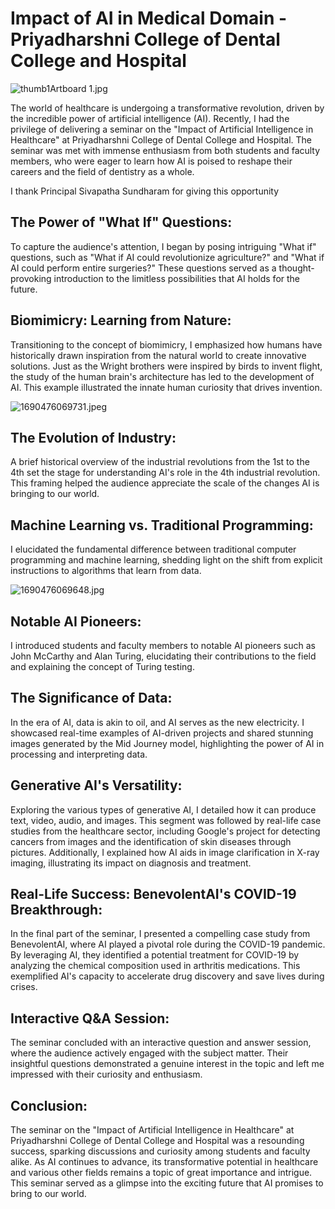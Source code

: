 # Impact of AI in Medical Domain - Priyadharshni College of Dental College and Hospital

![thumb1Artboard 1.jpg](/images/thumb1Artboard.jpg)

The world of healthcare is undergoing a transformative revolution, driven by the incredible power of artificial intelligence (AI). Recently, I had the privilege of delivering a seminar on the "Impact of Artificial Intelligence in Healthcare" at Priyadharshni College of Dental College and Hospital. The seminar was met with immense enthusiasm from both students and faculty members, who were eager to learn how AI is poised to reshape their careers and the field of dentistry as a whole.

I thank Principal Sivapatha Sundharam for giving this opportunity

## The Power of "What If" Questions:

To capture the audience's attention, I began by posing intriguing "What if" questions, such as "What if AI could revolutionize agriculture?" and "What if AI could perform entire surgeries?" These questions served as a thought-provoking introduction to the limitless possibilities that AI holds for the future.

## Biomimicry: Learning from Nature:

Transitioning to the concept of biomimicry, I emphasized how humans have historically drawn inspiration from the natural world to create innovative solutions. Just as the Wright brothers were inspired by birds to invent flight, the study of the human brain's architecture has led to the development of AI. This example illustrated the innate human curiosity that drives invention.

![1690476069731.jpeg](/images/1690476069731.jpeg)

## The Evolution of Industry:

A brief historical overview of the industrial revolutions from the 1st to the 4th set the stage for understanding AI's role in the 4th industrial revolution. This framing helped the audience appreciate the scale of the changes AI is bringing to our world.

## Machine Learning vs. Traditional Programming:

I elucidated the fundamental difference between traditional computer programming and machine learning, shedding light on the shift from explicit instructions to algorithms that learn from data.

![1690476069648.jpg](/images/1690476069648.jpg)

## Notable AI Pioneers:

I introduced students and faculty members to notable AI pioneers such as John McCarthy and Alan Turing, elucidating their contributions to the field and explaining the concept of Turing testing.

## The Significance of Data:

In the era of AI, data is akin to oil, and AI serves as the new electricity. I showcased real-time examples of AI-driven projects and shared stunning images generated by the Mid Journey model, highlighting the power of AI in processing and interpreting data.


## Generative AI's Versatility:

Exploring the various types of generative AI, I detailed how it can produce text, video, audio, and images. This segment was followed by real-life case studies from the healthcare sector, including Google's project for detecting cancers from images and the identification of skin diseases through pictures. Additionally, I explained how AI aids in image clarification in X-ray imaging, illustrating its impact on diagnosis and treatment.

## Real-Life Success: BenevolentAI's COVID-19 Breakthrough:

In the final part of the seminar, I presented a compelling case study from BenevolentAI, where AI played a pivotal role during the COVID-19 pandemic. By leveraging AI, they identified a potential treatment for COVID-19 by analyzing the chemical composition used in arthritis medications. This exemplified AI's capacity to accelerate drug discovery and save lives during crises.

## Interactive Q&A Session:

The seminar concluded with an interactive question and answer session, where the audience actively engaged with the subject matter. Their insightful questions demonstrated a genuine interest in the topic and left me impressed with their curiosity and enthusiasm.

## Conclusion:

The seminar on the "Impact of Artificial Intelligence in Healthcare" at Priyadharshni College of Dental College and Hospital was a resounding success, sparking discussions and curiosity among students and faculty alike. As AI continues to advance, its transformative potential in healthcare and various other fields remains a topic of great importance and intrigue. This seminar served as a glimpse into the exciting future that AI promises to bring to our world.